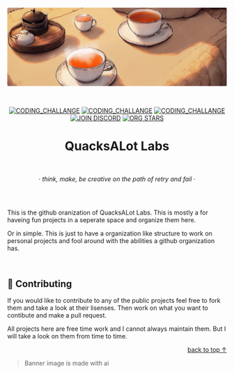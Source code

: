 <a id="top"></a>

<div align=center>

[![BANNER](../assets/images/tea-banner_rounded.png)](https://github.com/QuacksALotLabs)

<br>

[![CODING_CHALLANGE](https://img.shields.io/badge/personal_orga-white?style=flat-square&logo=github&logoColor=white&labelColor=f78141&color=ff9143 "tag")](#) [![CODING_CHALLANGE](https://img.shields.io/badge/repo_orga-white?style=flat-square&logo=github&logoColor=white&labelColor=f78141&color=ff9143 "tag")](#) [![CODING_CHALLANGE](https://img.shields.io/badge/code_archive-white?style=flat-square&logo=devbox&logoColor=white&labelColor=f78141&color=ff9143 "tag")](#) [![JOIN DISCORD](https://img.shields.io/discord/1363548485315727551?style=flat-square&logo=discord&label= &logoColor=white&color=ff9143&labelColor=f78141 "clickable")](https://discord.gg/ghEBQt2WCM) [![ORG STARS](https://img.shields.io/github/stars/QuacksALotLabs?style=flat-square&logo=adafruit&label= &logoColor=white&color=ff9143&labelColor=f78141 "display")](#)


# QuacksALot Labs

<br>

· *think, make, be creative on the path of retry and fail* ·

##

<br>

</div>

This is the github oranization of QuacksALot Labs. This is mostly a for haveing fun projects in a seperate space and organize them here.

Or in simple. This is just to have a organization like structure to work on personal projects and fool around with the abilities a github organization has.

<br>

## 🤝 Contributing

If you would like to contribute to any of the public projects feel free to fork them and take a look at their lisenses. Then work on what you want to contibute and make a pull request.

All projects here are free time work and I cannot always maintain them. But I will take a look on them from time to time.

<div align=right>

[back to top ↑](#user-content-top)

</div>

> Banner image is made with ai